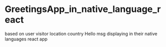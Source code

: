 # GreetingsApp_in_native_language_react
based on user visitor location country Hello msg displaying in their native languages react app
